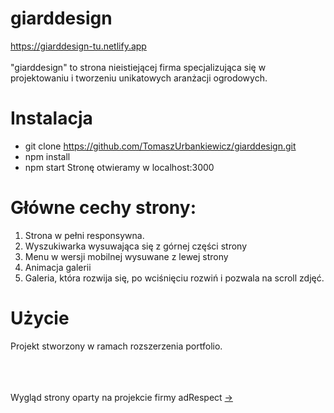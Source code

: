 # giarddesign
<a href="https://giarddesign-tu.netlify.app/">https://giarddesign-tu.netlify.app</a><br><br>
"giarddesign" to strona nieistiejącej firma specjalizująca się w projektowaniu i tworzeniu unikatowych aranżacji ogrodowych.<br>  
# Instalacja
 - git clone https://github.com/TomaszUrbankiewicz/giarddesign.git <br>
 - npm install
 - npm start
Stronę otwieramy w localhost:3000
# Główne cechy strony:
1. Strona w pełni responsywna.
2. Wyszukiwarka wysuwająca się z górnej części strony 
3. Menu w wersji mobilnej wysuwane z lewej strony
4. Animacja galerii
5. Galeria, która rozwija się, po wciśnięciu rozwiń i pozwala na scroll zdjęć.

# Użycie
Projekt stworzony w ramach rozszerzenia portfolio.<br><br><br><br>


Wygląd strony oparty na projekcie firmy adRespect <a href="https://adrespect.pl/">-></a>
